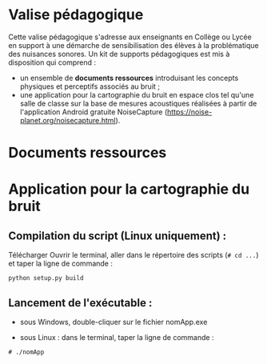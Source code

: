 # Valise pédagogique
Cette valise pédagogique s'adresse aux enseignants en Collège ou Lycée en support à une démarche de sensibilisation des élèves à la problématique des nuisances sonores. Un kit de supports pédagogiques est mis à disposition qui comprend :
* un ensemble de **documents ressources** introduisant les concepts physiques et perceptifs associés au bruit ;
* une application pour la cartographie du bruit en espace clos tel qu'une salle de classe sur la base de mesures acoustiques réalisées à partir de l'application Android gratuite NoiseCapture (https://noise-planet.org/noisecapture.html).

# Documents ressources

# Application pour la cartographie du bruit

## Compilation du script (Linux uniquement) :
Télécharger 
Ouvrir le terminal, aller dans le répertoire des scripts (`# cd ...`) et taper la ligne de commande :
```    
python setup.py build
```



## Lancement de l'exécutable :
  
* sous Windows, double-cliquer sur le fichier nomApp.exe
  
* sous Linux : dans le terminal, taper la ligne de commande :
```
# ./nomApp
```
